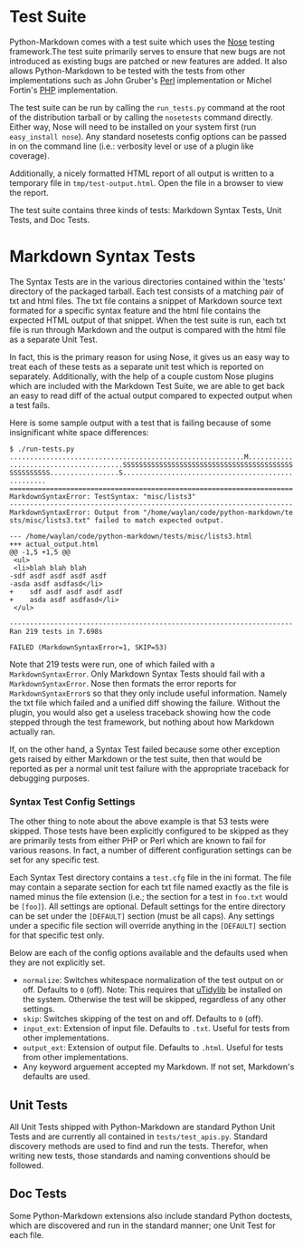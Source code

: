 # Test Suite

Python-Markdown comes with a test suite which uses the [Nose][] testing
framework.The test suite primarily serves to ensure that new bugs are not
introduced as existing bugs are patched or new features are added. It also
allows Python-Markdown to be tested with the tests from other implementations
such as John Gruber's [Perl][] implementation or Michel Fortin's [PHP][]
implementation.

The test suite can be run by calling the `run_tests.py` command at the root of
the distribution tarball or by calling the `nosetests` command directly. Either
way, Nose will need to be installed on your system first (run `easy_install
nose`). Any standard nosetests config options can be passed in on the command
line (i.e.: verbosity level or use of a plugin like coverage).

Additionally, a nicely formatted HTML report of all output is written to a
temporary file in `tmp/test-output.html`. Open the file in a browser to view
the report.

The test suite contains three kinds of tests: Markdown Syntax Tests, Unit
Tests, and Doc Tests.

# Markdown Syntax Tests

The Syntax Tests are in the various directories contained within the 'tests'
directory of the packaged tarball. Each test consists of a matching pair of txt
and html files. The txt file contains a snippet of Markdown source text
formated for a specific syntax feature and the html file contains the expected
HTML output of that snippet. When the test suite is run, each txt file is run
through Markdown and the output is compared with the html file as a separate
Unit Test.

In fact, this is the primary reason for using Nose, it gives us an easy way to
treat each of these tests as a separate unit test which is reported on
separately. Additionally, with the help of a couple custom Nose plugins which
are included with the Markdown Test Suite, we are able to get back an easy to
read diff of the actual output compared to expected output when a test fails.

Here is some sample output with a test that is failing because of some
insignificant white space differences:

    $ ./run-tests.py
    ..........................................................M...........
    ............................SSSSSSSSSSSSSSSSSSSSSSSSSSSSSSSSSSSSSSSSSS
    SSSSSSSSSS.................S..........................................
    .........
    ======================================================================
    MarkdownSyntaxError: TestSyntax: "misc/lists3"
    ----------------------------------------------------------------------
    MarkdownSyntaxError: Output from "/home/waylan/code/python-markdown/te
    sts/misc/lists3.txt" failed to match expected output.

    --- /home/waylan/code/python-markdown/tests/misc/lists3.html 
    +++ actual_output.html 
    @@ -1,5 +1,5 @@ 
     <ul> 
     <li>blah blah blah 
    -sdf asdf asdf asdf asdf 
    -asda asdf asdfasd</li> 
    +    sdf asdf asdf asdf asdf 
    +    asda asdf asdfasd</li> 
     </ul>

    ---------------------------------------------------------------------- 
    Ran 219 tests in 7.698s

    FAILED (MarkdownSyntaxError=1, SKIP=53)

Note that 219 tests were run, one of which failed with a `MarkdownSyntaxError`.
Only Markdown Syntax Tests should fail with a `MarkdownSyntaxError`. Nose then
formats the error reports for `MarkdownSyntaxError`s so that they only include
useful information. Namely the txt file which failed and a unified diff showing
the failure. Without the plugin, you would also get a useless traceback showing
how the code stepped through the test framework, but nothing about how Markdown
actually ran.

If, on the other hand, a Syntax Test failed because some other exception gets
raised by either Markdown or the test suite, then that would be reported as per
a normal unit test failure with the appropriate traceback for debugging
purposes.

### Syntax Test Config Settings

The other thing to note about the above example is that 53 tests were skipped.
Those tests have been explicitly configured to be skipped as they are primarily
tests from either PHP or Perl which are known to fail for various reasons. In
fact, a number of different configuration settings can be set for any specific
test.

Each Syntax Test directory contains a `test.cfg` file in the ini format. The
file may contain a separate section for each txt file named exactly as the file
is named minus the file extension (i.e.; the section for a test in `foo.txt`
would be `[foo]`). All settings are optional. Default settings for the entire
directory can be set under the `[DEFAULT]` section (must be all caps). Any
settings under a specific file section will override anything in the
`[DEFAULT]` section for that specific test only.

Below are each of the config options available and the defaults used when they
are not explicitly set.

* `normalize`: Switches whitespace normalization of the test output on or off. 
  Defaults to `0` (off). Note: This requires that [uTidylib] be installed on 
  the system. Otherwise the test will be skipped, regardless of any other 
  settings.  
* `skip`: Switches skipping of the test on and off. Defaults to `0` (off).  
* `input_ext`: Extension of input file. Defaults to `.txt`. Useful for tests 
  from other implementations.
* `output_ext`: Extension of output file. Defaults to `.html`. Useful for tests
  from other implementations.
* Any keyword arguement accepted my Markdown. If not set, Markdown's defaults
  are used. 

## Unit Tests

All Unit Tests shipped with Python-Markdown are standard Python Unit Tests and
are currently all contained in `tests/test_apis.py`. Standard discovery methods
are used to find and run the tests. Therefor, when writing new tests, those
standards and naming conventions should be followed.

## Doc Tests

Some Python-Markdown extensions also include standard Python doctests, which
are discovered and run in the standard manner; one Unit Test for each file.


[Nose]: http://somethingaboutorange.com/mrl/projects/nose/ 
[Perl]: http://daringfireball.net/projects/markdown/ 
[PHP]: http://michelf.com/projects/php-markdown/ 
[uTidylib]: http://utidylib.berlios.de/
